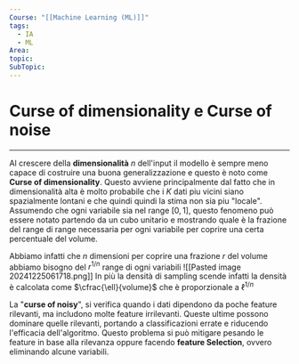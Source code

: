 ```yaml
---
Course: "[[Machine Learning (ML)]]"
tags:
  - IA
  - ML
Area: 
topic: 
SubTopic:
---
```

# Curse of dimensionality e Curse of noise
---
Al crescere della **dimensionalità** $n$ dell'input il modello è sempre meno capace di costruire una buona generalizzazione e questo è noto come __Curse of dimensionality__.  Questo avviene principalmente dal fatto che in dimensionalità alta è molto probabile che i $K$ dati piu vicini siano spazialmente lontani e che quindi quindi la stima non sia piu "locale".
Assumendo che ogni variabile sia nel range $[0,1]$, questo fenomeno può essere notato partendo da un cubo unitario e mostrando quale è la frazione del range di range necessaria per ogni variabile per coprire una certa percentuale del volume.

Abbiamo infatti che $n$ dimensioni per coprire una frazione $r$ del volume abbiamo bisogno del $r^{1/n}$ range di ogni variabili
![[Pasted image 20241225061718.png]]
In più la densità di sampling scende infatti la densità è calcolata come $\cfrac{\ell}{volume}$ che è proporzionale a $\ell^{1/n}$



 La  "__curse of noisy__", si verifica quando i dati dipendono da poche feature rilevanti, ma includono molte feature irrilevanti. Queste ultime possono dominare quelle rilevanti, portando a classificazioni errate e riducendo l'efficacia dell'algoritmo. Questo problema si può mitigare pesando le feature in base alla rilevanza oppure facendo __feature Selection__, ovvero eliminando alcune variabili.